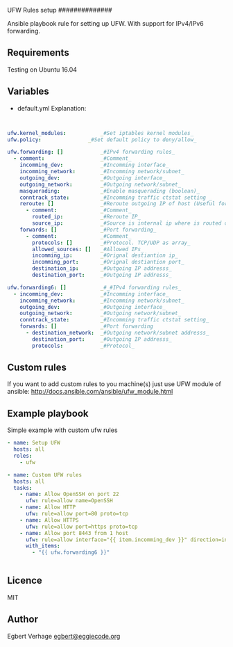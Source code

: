 UFW Rules setup
##############

Ansible playbook rule for setting up UFW. With support for IPv4/IPv6 forwarding.

Requirements 
---------

Testing on Ubuntu 16.04

Variables
---------
- default.yml
Explanation:
```yaml


ufw.kernel_modules:  	      _#Set iptables kernel modules_
ufw.policy:  		      _#Set default policy to deny/allow_

ufw.forwarding: []            _#IPv4 forwarding rules_
  - comment:                  _#Comment_
    incomming_dev:            _#Incomming interface_
    incomming_network:        _#Incomming network/subnet_
    outgoing_dev:             _#Outgoing interface_
    outgoing_network:         _#Outgoing network/subnet_
    masquerading:             _#Enable masquerading (boolean)_
    conntrack_state:          _#Incomming traffic ctstat setting _
    reroute: []               _#Reroute outgoing IP of host (Useful for internal subnets)_
      - comment:              _#Comment_
        routed_ip:            _#Reroute IP_
        source_ip:            _#Source is internal ip where is routed out_
    forwards: []              _#Port forwarding_
      - comment:              _#Comment_
        protocols: []         _#Protocol. TCP/UDP as array_
        allowed_sources: []   _#Allowed IPs_
        incomming_ip:         _#Orignal destiantion ip_
        incomming_port:       _#Orignal destiantion port_
        destination_ip:       _#Outgoing IP addresss_
        destination_port:     _#Outgoing IP addresss_

ufw.forwarding6: []           _#_#IPv4 forwarding rules_
  - incomming_dev:            _#Incomming interface_
    incomming_network:        _#Incomming network/subnet_
    outgoing_dev:             _#Outgoing interface_
    outgoing_network:         _#Outgoing network/subnet_
    conntrack_state:          _#Incomming traffic ctstat setting_
    forwards: []              _#Port forwarding
      - destination_network:  _#Outgoing network/subnet addresss_
        destination_port:     _#Outgoing IP addresss_
        protocols:            _#Protocol_

```

Custom rules
------------

If you want to add custom rules to you machine(s) just use UFW module of ansible:
http://docs.ansible.com/ansible/ufw_module.html

Example playbook
----------------

Simple example with custom ufw rules
```yaml
- name: Setup UFW 
  hosts: all
  roles:
    - ufw

- name: Custom UFW rules
  hosts: all
  tasks:
    - name: Allow OpenSSH on port 22
      ufw: rule=allow name=OpenSSH
    - name: Allow HTTP 
      ufw: rule=allow port=80 proto=tcp 
    - name: Allow HTTPS 
      ufw: rule=allow port=https proto=tcp 
    - name: Allow port 8443 from 1 host 
      ufw: rule=allow interface="{{ item.incomming_dev }}" direction=in proto=tcp src="2001:db8:1337:beef:cafe::1" to_port=8443
      with_items:
        - "{{ ufw.forwarding6 }}"
    
```


Licence
-------

MIT

Author
-------

Egbert Verhage <egbert@eggiecode.org>
